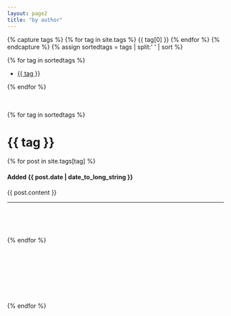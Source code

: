 ```yaml
---
layout: page2
title: "by author"
---
```


{% capture tags %}
  {% for tag in site.tags %}
    {{ tag[0] }}
  {% endfor %}
{% endcapture %}
{% assign sortedtags = tags | split:' ' | sort %}

{% for tag in sortedtags %}
<ul>
  <li><a href="#{{tag}}"> {{ tag }}</a></li>
</ul>
{% endfor %}
<br><br><br>

{% for tag in sortedtags %}
  <h1 id="{{ tag }}">{{ tag }}</h1>
  {% for post in site.tags[tag] %}
<h4>Added {{ post.date | date_to_long_string }}</h4>
{{ post.content }}
<hr><br><br><br>

{% endfor %}
<br><br><br><br><br><br><br><br><br>
{% endfor %}